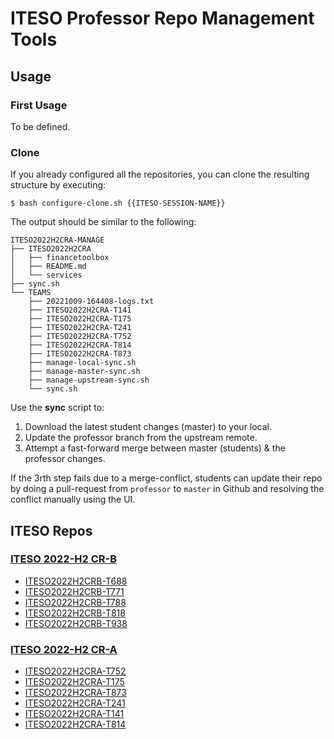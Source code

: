# ITESO Professor Repo Management Tools

## Usage

### First Usage

To be defined.

### Clone

If you already configured all the repositories, you can clone the resulting structure by executing:

```commandline
$ bash configure-clone.sh {{ITESO-SESSION-NAME}}
```

The output should be similar to the following:

```text
ITESO2022H2CRA-MANAGE
├── ITESO2022H2CRA
│   ├── financetoolbox
│   ├── README.md
│   └── services
├── sync.sh
└── TEAMS
    ├── 20221009-164408-logs.txt
    ├── ITESO2022H2CRA-T141
    ├── ITESO2022H2CRA-T175
    ├── ITESO2022H2CRA-T241
    ├── ITESO2022H2CRA-T752
    ├── ITESO2022H2CRA-T814
    ├── ITESO2022H2CRA-T873
    ├── manage-local-sync.sh
    ├── manage-master-sync.sh
    ├── manage-upstream-sync.sh
    └── sync.sh
```

Use the **sync** script to:
1. Download the latest student changes (master) to your local.
2. Update the professor branch from the upstream remote.
3. Attempt a fast-forward merge between master (students) & the professor changes.

If the 3rth step fails due to a merge-conflict, students can update their repo by doing a pull-request from `professor` to `master` in Github and resolving the conflict manually using the UI.


## ITESO Repos

### [ITESO 2022-H2 CR-B](https://github.com/credit-risk/ITESO2022H2CRB)

* [ITESO2022H2CRB-T688](https://github.com/credit-risk/ITESO2022H2CRB-T688)  
* [ITESO2022H2CRB-T771](https://github.com/credit-risk/ITESO2022H2CRB-T771)  
* [ITESO2022H2CRB-T788](https://github.com/credit-risk/ITESO2022H2CRB-T788)  
* [ITESO2022H2CRB-T818](https://github.com/credit-risk/ITESO2022H2CRB-T818)  
* [ITESO2022H2CRB-T938](https://github.com/credit-risk/ITESO2022H2CRB-T938)  

### [ITESO 2022-H2 CR-A](https://github.com/credit-risk/ITESO2022H2CRA)

* [ITESO2022H2CRA-T752](https://github.com/credit-risk/ITESO2022H2CRA-T752)  
* [ITESO2022H2CRA-T175](https://github.com/credit-risk/ITESO2022H2CRA-T175)  
* [ITESO2022H2CRA-T873](https://github.com/credit-risk/ITESO2022H2CRA-T873)  
* [ITESO2022H2CRA-T241](https://github.com/credit-risk/ITESO2022H2CRA-T241)  
* [ITESO2022H2CRA-T141](https://github.com/credit-risk/ITESO2022H2CRA-T141)  
* [ITESO2022H2CRA-T814](https://github.com/credit-risk/ITESO2022H2CRA-T814)  

